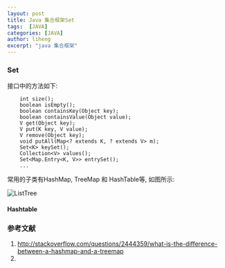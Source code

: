 ```yaml
---
layout: post
title: Java 集合框架Set
tags:  [JAVA]
categories: [JAVA]
author: liheng
excerpt: "java 集合框架"
---
```


### Set

接口中的方法如下:

```
    int size();
    boolean isEmpty();
    boolean containsKey(Object key);
    boolean containsValue(Object value);
    V get(Object key);
    V put(K key, V value);
    V remove(Object key);
    void putAll(Map<? extends K, ? extends V> m);
    Set<K> keySet();
    Collection<V> values();
    Set<Map.Entry<K, V>> entrySet();
    ...
```

常用的子类有HashMap, TreeMap 和 HashTable等, 如图所示:

![ListTree](/images/java/mapSet.png)

#### Hashtable



### 参考文献
1. http://stackoverflow.com/questions/2444359/what-is-the-difference-between-a-hashmap-and-a-treemap
2. 